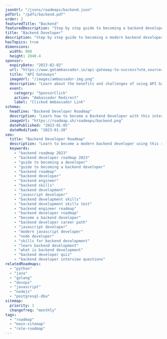 ```yaml
---
jsonUrl: "/jsons/roadmaps/backend.json"
pdfUrl: "/pdfs/backend.pdf"
order: 2
featuredTitle: "Backend"
featuredDescription: "Step by step guide to becoming a backend developer in 2023"
title: "Backend Developer"
description: "Step by step guide to becoming a modern backend developer in 2023"
hasTopics: true
dimensions:
  width: 968
  height: 2840.4
sponsor:
  expiryDate: "2023-02-02"
  url: "https://www.getambassador.io/api-gateway-to-success?utm_source=roadmap-sh&utm_medium=ebook&utm_campaign=edgestack-guide"
  title: "API Gateways"
  imageUrl: "/images/ambassador-img.png"
  description: "Learn about the benefits and challenges of using API Gateway in cloud native environments."
  event:
    category: "SponsorClick"
    action: "Ambassador Redirect"
    label: "Clicked Ambassador Link"
schema:
  headline: "Backend Developer Roadmap"
  description: "Learn how to become a Backend Developer with this interactive step by step guide in 2023. We also have resources and short descriptions attached to the roadmap items so you can get everything you want to learn in one place."
  imageUrl: "https://roadmap.sh/roadmaps/backend.png"
  datePublished: "2023-01-05"
  dateModified: "2023-01-20"
seo:
  title: "Backend Developer Roadmap"
  description: "Learn to become a modern backend developer using this roadmap. Community driven, articles, resources, guides, interview questions, quizzes for modern backend development."
  keywords:
    - "backend roadmap 2023"
    - "backend developer roadmap 2023"
    - "guide to becoming a developer"
    - "guide to becoming a backend developer"
    - "backend roadmap"
    - "backend developer"
    - "backend engineer"
    - "backend skills"
    - "backend development"
    - "javascript developer"
    - "backend development skills"
    - "backend development skills test"
    - "backend engineer roadmap"
    - "backend developer roadmap"
    - "become a backend developer"
    - "backend developer career path"
    - "javascript developer"
    - "modern javascript developer"
    - "node developer"
    - "skills for backend development"
    - "learn backend development"
    - "what is backend development"
    - "backend developer quiz"
    - "backend developer interview questions"
relatedRoadmaps:
  - "python"
  - "java"
  - "golang"
  - "devops"
  - "javascript"
  - "nodejs"
  - "postgresql-dba"
sitemap:
  priority: 1
  changefreq: "monthly"
tags:
  - "roadmap"
  - "main-sitemap"
  - "role-roadmap"
---
```


